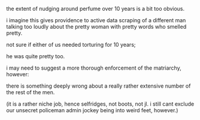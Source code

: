 the extent of nudging around perfume over 10 years is a bit too obvious.

i imagine this gives providence to active data scraping of a different man talking too loudly about the pretty woman with pretty words who smelled pretty.

not sure if either of us needed torturing for 10 years;

he was quite pretty too.

i may need to suggest a more thorough enforcement of the matriarchy, however:

there is something deeply wrong about a really rather extensive number of the rest of the men.

(it is a rather niche job, hence selfridges, not boots, not jl. i still cant exclude our unsecret policeman admin jockey being into weird feet, however.)
